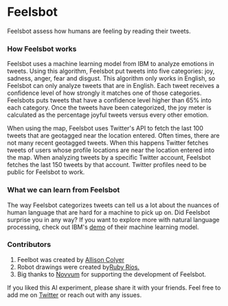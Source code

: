 # Feelsbot

Feelsbot assess how humans are feeling by reading their tweets.

### How Feelsbot works

Feelsbot uses a machine learning model from IBM to analyze emotions in
tweets. Using this algorithm, Feelsbot put tweets into five categories:
joy, sadness, anger, fear and disgust. This algorithm only works in
English, so Feelsbot can only analyze tweets that are in English. Each
tweet receives a confidence level of how strongly it matches one of
those categories. Feelsbots puts tweets that have a confidence level
higher than 65% into each category. Once the tweets have been
categorized, the joy meter is calculated as the percentage joyful tweets
versus every other emotion.

When using the map, Feelsbot uses Twitter's API to fetch the last 100
tweets that are geotagged near the location entered. Often times, there
are not many recent geotagged tweets. When this happens Twitter fetches
tweets of users whose profile locations are near the location entered
into the map. When analyzing tweets by a specific Twitter account,
Feelsbot fetches the last 150 tweets by that account. Twitter profiles
need to be public for Feelsbot to work.

### What we can learn from Feelsbot

The way Feelsbot categorizes tweets can tell us a lot about the nuances
of human language that are hard for a machine to pick up on. Did
Feelsbot surprise you in any way? If you want to explore more with
natural language processing, check out IBM's [demo](https://natural-language-understanding-demo.ng.bluemix.net/) of their machine learning model.

### Contributors

1.  Feelbot was created by [Allison Colyer](https://twitter.com/allicolyer)
2.  Robot drawings were created by[Ruby Ríos.](https://www.rubyrios.com)
3.  Big thanks to [Novvum](https://www.novvum.io/) for supporting the development of Feelsbot.

If you liked this AI experiment, please share it with your friends. Feel free to add me on [Twitter](https://www.twitter.com/allicolyer) or reach out with any issues.
